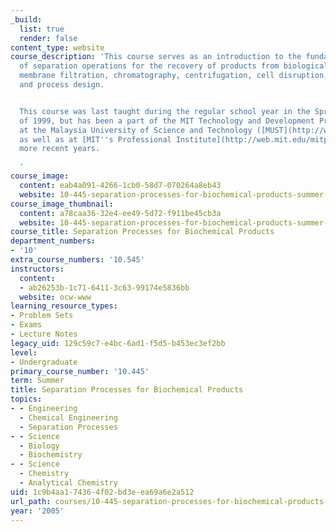 ```yaml
---
_build:
  list: true
  render: false
content_type: website
course_description: 'This course serves as an introduction to the fundamental principles
  of separation operations for the recovery of products from biological processes,
  membrane filtration, chromatography, centrifugation, cell disruption, extraction,
  and process design.


  This course was last taught during the regular school year in the Spring semester
  of 1999, but has been a part of the MIT Technology and Development Program ([TDP](http://web.mit.edu/mit-tdp/www/))
  at the Malaysia University of Science and Technology ([MUST](http://web.mit.edu/mit-tdp/www/pp-malaysia.html)),
  as well as at [MIT''s Professional Institute](http://web.mit.edu/mitpep/pi/) in
  more recent years.

  '
course_image:
  content: eab4a091-4266-1cb0-58d7-070264a8eb43
  website: 10-445-separation-processes-for-biochemical-products-summer-2005
course_image_thumbnail:
  content: a78caa36-32e4-ee49-5d72-f911be45cb3a
  website: 10-445-separation-processes-for-biochemical-products-summer-2005
course_title: Separation Processes for Biochemical Products
department_numbers:
- '10'
extra_course_numbers: '10.545'
instructors:
  content:
  - ab26253b-1c71-6411-3c63-99174e5836bb
  website: ocw-www
learning_resource_types:
- Problem Sets
- Exams
- Lecture Notes
legacy_uid: 129c59c7-e4bc-6ad1-f5d5-b453ec3ef2bb
level:
- Undergraduate
primary_course_number: '10.445'
term: Summer
title: Separation Processes for Biochemical Products
topics:
- - Engineering
  - Chemical Engineering
  - Separation Processes
- - Science
  - Biology
  - Biochemistry
- - Science
  - Chemistry
  - Analytical Chemistry
uid: 1c9b4aa1-7436-4f02-bd3e-ea69a6e2a512
url_path: courses/10-445-separation-processes-for-biochemical-products-summer-2005
year: '2005'
---
```

